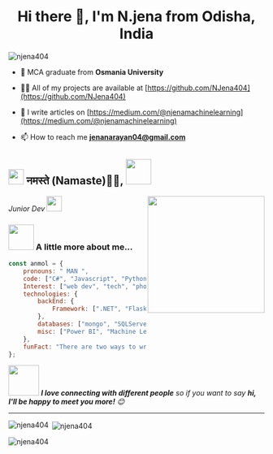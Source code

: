 <h1 align="center">Hi there 👋, I'm N.jena from Odisha, India </h1>


<p align="left"> <img src="https://komarev.com/ghpvc/?username=njena404&label=Profile%20views&color=0e75b6&style=flat" alt="njena404" /> </p>



- 🌱 MCA graduate from **Osmania University**

- 👨‍💻 All of my projects are available at [https://github.com/NJena404](https://github.com/NJena404)

- 📝 I  write articles on [https://medium.com/@njenamachinelearning](https://medium.com/@njenamachinelearning)

- 📫 How to reach me **jenanarayan04@gmail.com**

<h2><img src="https://emojis.slackmojis.com/emojis/images/1531849430/4246/blob-sunglasses.gif?1531849430" width="30"/> नमस्ते (Namaste)🙏🏻,  <img src="https://media.giphy.com/media/12oufCB0MyZ1Go/giphy.gif" width="50"></h2>
<img align='right' src="https://media.giphy.com/media/M9gbBd9nbDrOTu1Mqx/giphy.gif" width="230">
<p><em>Junior Dev 
</a><img src="https://media.giphy.com/media/WUlplcMpOCEmTGBtBW/giphy.gif" width="30"> 
</em></p>




### <img src="https://media.giphy.com/media/VgCDAzcKvsR6OM0uWg/giphy.gif" width="50"> A little more about me...  

```javascript
const anmol = {
    pronouns: " MAN ",
    code: ["C#", "Javascript", "Python"],
    Interest: ["web dev", "tech", "photography"],
    technologies: {
        backEnd: {
            Framework: [".NET", "Flask", "Django"],
        },
        databases: ["mongo", "SQLServer", "sqlite"],
        misc: ["Power BI", "Machine Learning", "GEN AI", ]
    },
    funFact: "There are two ways to write error-free programs; only the third one works"
};
```

<img src="https://media.giphy.com/media/LnQjpWaON8nhr21vNW/giphy.gif" width="60"> <em><b>I love connecting with different people</b> so if you want to say <b>hi, I'll be happy to meet you more!</b> 😊</em>

---








<p><img align="left" src="https://github-readme-stats.vercel.app/api/top-langs?username=njena404&show_icons=true&locale=en&layout=compact" alt="njena404" /></p>

<p>&nbsp;<img align="center" src="https://github-readme-stats.vercel.app/api?username=njena404&show_icons=true&locale=en" alt="njena404" /></p>

<p><img align="center" src="https://github-readme-streak-stats.herokuapp.com/?user=njena404&" alt="njena404" /></p>
